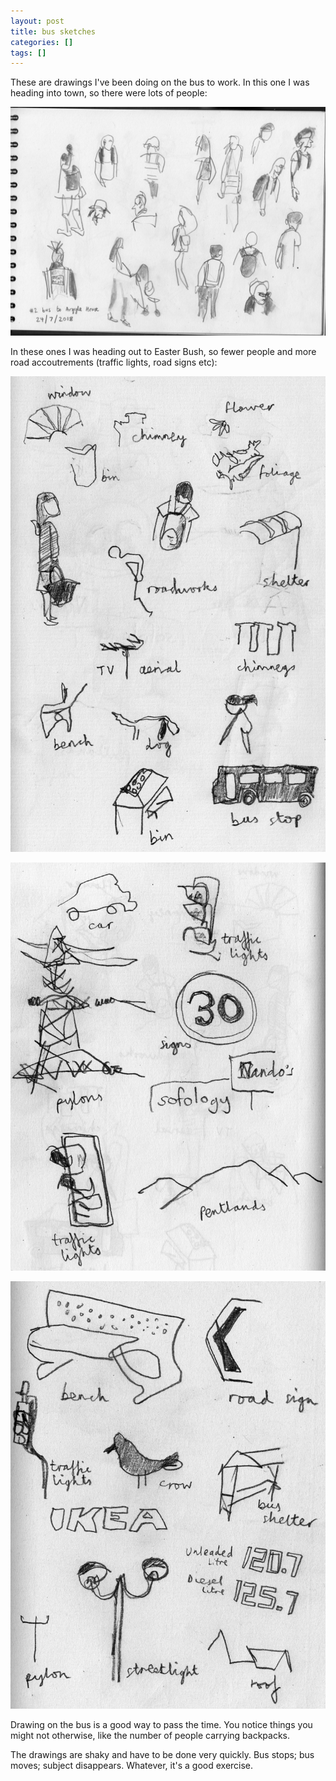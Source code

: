 ```yaml
---
layout: post
title: bus sketches
categories: []
tags: []
---
```


These are drawings I've been doing on the bus to work. In this one I was heading into town, so there were lots of people:

[![alt](/assets/img/blog/2018/bus-sketches-0-1200w.jpg)](/assets/img/blog/2018/bus-sketches-0-1200w.jpg)

In these ones I was heading out to Easter Bush, so fewer people and more road accoutrements (traffic lights, road signs etc):

[![alt](/assets/img/blog/2018/bus-sketches-1-760w.jpg)](/assets/img/blog/2018/bus-sketches-1-760w.jpg)

[![alt](/assets/img/blog/2018/bus-sketches-2-760w.jpg)](/assets/img/blog/2018/bus-sketches-2-760w.jpg)

[![alt](/assets/img/blog/2018/bus-sketches-3-760w.jpg)](/assets/img/blog/2018/bus-sketches-3-760w.jpg)

Drawing on the bus is a good way to pass the time. You notice things you might not otherwise, like the number of people carrying backpacks.

The drawings are shaky and have to be done very quickly. Bus stops; bus moves; subject disappears. Whatever, it's a good exercise.